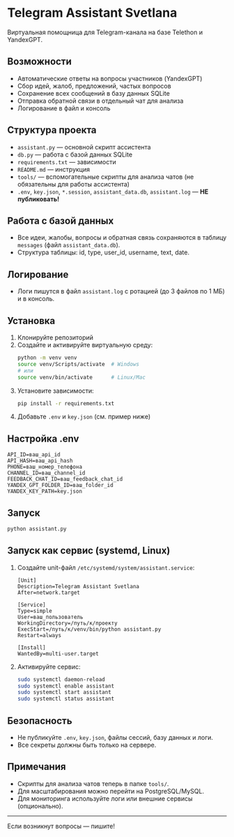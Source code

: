 # Telegram Assistant Svetlana

Виртуальная помощница для Telegram-канала на базе Telethon и YandexGPT.

## Возможности
- Автоматические ответы на вопросы участников (YandexGPT)
- Сбор идей, жалоб, предложений, частых вопросов
- Сохранение всех сообщений в базу данных SQLite
- Отправка обратной связи в отдельный чат для анализа
- Логирование в файл и консоль

## Структура проекта
- `assistant.py` — основной скрипт ассистента
- `db.py` — работа с базой данных SQLite
- `requirements.txt` — зависимости
- `README.md` — инструкция
- `tools/` — вспомогательные скрипты для анализа чатов (не обязательны для работы ассистента)
- `.env`, `key.json`, `*.session`, `assistant_data.db`, `assistant.log` — **НЕ публиковать!**

## Работа с базой данных
- Все идеи, жалобы, вопросы и обратная связь сохраняются в таблицу `messages` (файл `assistant_data.db`).
- Структура таблицы: id, type, user_id, username, text, date.

## Логирование
- Логи пишутся в файл `assistant.log` с ротацией (до 3 файлов по 1 МБ) и в консоль.

## Установка
1. Клонируйте репозиторий
2. Создайте и активируйте виртуальную среду:
   ```bash
   python -m venv venv
   source venv/Scripts/activate  # Windows
   # или
   source venv/bin/activate      # Linux/Mac
   ```
3. Установите зависимости:
   ```bash
   pip install -r requirements.txt
   ```
4. Добавьте `.env` и `key.json` (см. пример ниже)

## Настройка .env
```
API_ID=ваш_api_id
API_HASH=ваш_api_hash
PHONE=ваш_номер_телефона
CHANNEL_ID=ваш_channel_id
FEEDBACK_CHAT_ID=ваш_feedback_chat_id
YANDEX_GPT_FOLDER_ID=ваш_folder_id
YANDEX_KEY_PATH=key.json
```

## Запуск
```bash
python assistant.py
```

## Запуск как сервис (systemd, Linux)
1. Создайте unit-файл `/etc/systemd/system/assistant.service`:
   ```
   [Unit]
   Description=Telegram Assistant Svetlana
   After=network.target

   [Service]
   Type=simple
   User=ваш_пользователь
   WorkingDirectory=/путь/к/проекту
   ExecStart=/путь/к/venv/bin/python assistant.py
   Restart=always

   [Install]
   WantedBy=multi-user.target
   ```
2. Активируйте сервис:
   ```bash
   sudo systemctl daemon-reload
   sudo systemctl enable assistant
   sudo systemctl start assistant
   sudo systemctl status assistant
   ```

## Безопасность
- Не публикуйте `.env`, `key.json`, файлы сессий, базу данных и логи.
- Все секреты должны быть только на сервере.

## Примечания
- Скрипты для анализа чатов теперь в папке `tools/`.
- Для масштабирования можно перейти на PostgreSQL/MySQL.
- Для мониторинга используйте логи или внешние сервисы (опционально).

---
Если возникнут вопросы — пишите!